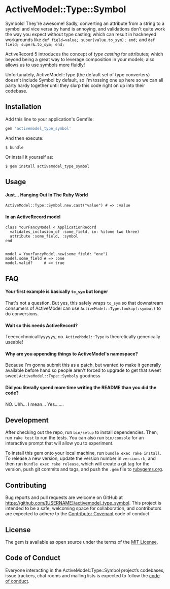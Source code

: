 # ActiveModel::Type::Symbol

Symbols! They're awesome! Sadly, converting an attribute from a string to a
symbol and vice versa by hand is annoying, and validations don't quite work the
way you expect without type casting; which can result in hackneyed
workarounds like `def field=value; super(value.to_sym); end;` and `def field;
super&.to_sym; end;`

ActiveRecord 5 introduces the concept of *type casting* for attributes; which
beyond being a great way to leverage composition in your models; also allows us
to use symbols more fluidly!

Unfortunately, ActiveModel::Type (the default set of type converters) doesn't
include Symbol by default, so I'm tossing one up here so we can all party hardy
together until they slurp this code right on up into their codebase.

## Installation

Add this line to your application's Gemfile:

```ruby
gem 'activemodel_type_symbol'
```

And then execute:

    $ bundle

Or install it yourself as:

    $ gem install activemodel_type_symbol

## Usage

#### Just... Hanging Out In The Ruby World
`ActiveModel::Type::Symbol.new.cast("value") # => :value`


#### In an ActiveRecord model
```
class YourFancyModel < ApplicationRecord
  validates_inclusion_of :some_field, in: %i(one two three)
  attribute :some_field, :symbol
end


model = YourFancyModel.new(some_field: "one")
model.some_field # => :one
model.valid?     # => true
```
## FAQ

#### Your first example is basically `to_sym` but longer
That's not a question. But yes, this safely wraps `to_sym` so that downstream
consumers of ActiveModel can use `ActiveModel::Type.lookup(:symbol)` to do
conversions.

#### Wait so this needs ActiveRecord?
Teeeccchnnicalllyyyyyy, no. `ActiveModel::Type` is theoretically generically
useable!

#### Why are you appending things to ActiveModel's namespace?
Because I'm gonna submit this as a patch, but wanted to make it generally
available before hand so people aren't forced to upgrade to get that sweet sweet
`ActiveModel::Type::Symbol`y goodness

#### Did you literally spend more time writing the README than you did the code?
NO. Uhh... I mean... Yes.......

## Development

After checking out the repo, run `bin/setup` to install dependencies. Then, run
`rake test` to run the tests. You can also run `bin/console` for an interactive
prompt that will allow you to experiment.

To install this gem onto your local machine, run `bundle exec rake install`. To
release a new version, update the version number in `version.rb`, and then run
`bundle exec rake release`, which will create a git tag for the version, push
git commits and tags, and push the `.gem` file to
[rubygems.org](https://rubygems.org).

## Contributing

Bug reports and pull requests are welcome on GitHub at
https://github.com/[USERNAME]/activemodel_type_symbol. This project is intended
to be a safe, welcoming space for collaboration, and contributors are expected
to adhere to the [Contributor Covenant](http://contributor-covenant.org) code of
conduct.

## License

The gem is available as open source under the terms of the [MIT
License](http://opensource.org/licenses/MIT).

## Code of Conduct

Everyone interacting in the ActiveModel::Type::Symbol project’s codebases, issue
trackers, chat rooms and mailing lists is expected to follow the [code of
conduct](https://github.com/[USERNAME]/activemodel_type_symbol/blob/master/CODE_OF_CONDUCT.md).
